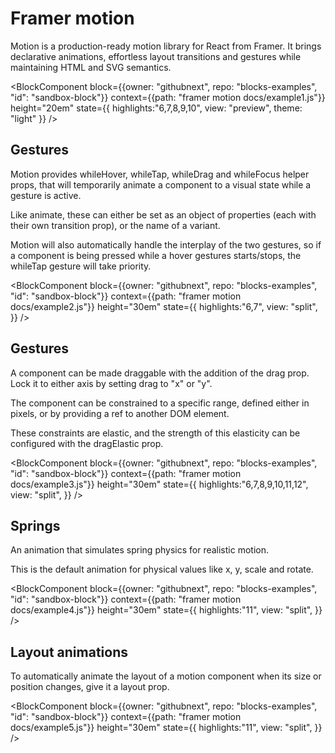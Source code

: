 # Framer motion

Motion is a production-ready motion library for React from Framer. It brings declarative animations, effortless layout transitions and gestures while maintaining HTML and SVG semantics.

<BlockComponent
block={{owner: "githubnext", repo: "blocks-examples", "id": "sandbox-block"}}
context={{path: "framer motion docs/example1.js"}}
height="20em"
state={{
  highlights:"6,7,8,9,10",
  view: "preview",
  theme: "light"
}}
/>

## Gestures

Motion provides whileHover, whileTap, whileDrag and whileFocus helper props, that will temporarily animate a component to a visual state while a gesture is active.

Like animate, these can either be set as an object of properties (each with their own transition prop), or the name of a variant.

Motion will also automatically handle the interplay of the two gestures, so if a component is being pressed while a hover gestures starts/stops, the whileTap gesture will take priority.

<BlockComponent
block={{owner: "githubnext", repo: "blocks-examples", "id": "sandbox-block"}}
context={{path: "framer motion docs/example2.js"}}
height="30em"
state={{
  highlights:"6,7",
  view: "split",
}}
/>

## Gestures

A component can be made draggable with the addition of the drag prop. Lock it to either axis by setting drag to "x" or "y".

The component can be constrained to a specific range, defined either in pixels, or by providing a ref to another DOM element.

These constraints are elastic, and the strength of this elasticity can be configured with the dragElastic prop.

<BlockComponent
block={{owner: "githubnext", repo: "blocks-examples", "id": "sandbox-block"}}
context={{path: "framer motion docs/example3.js"}}
height="30em"
state={{
  highlights:"6,7,8,9,10,11,12",
  view: "split",
}}
/>

## Springs

An animation that simulates spring physics for realistic motion.

This is the default animation for physical values like x, y, scale and rotate.

<BlockComponent
block={{owner: "githubnext", repo: "blocks-examples", "id": "sandbox-block"}}
context={{path: "framer motion docs/example4.js"}}
height="30em"
state={{
  highlights:"11",
  view: "split",
}}
/>

## Layout animations

To automatically animate the layout of a motion component when its size or position changes, give it a layout prop.

<BlockComponent
block={{owner: "githubnext", repo: "blocks-examples", "id": "sandbox-block"}}
context={{path: "framer motion docs/example5.js"}}
height="30em"
state={{
  highlights:"11",
  view: "split",
}}
/>
